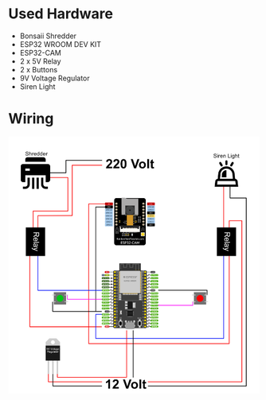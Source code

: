 # Used Hardware #
- Bonsaii Shredder
- ESP32 WROOM DEV KIT
- ESP32-CAM
- 2 x 5V Relay
- 2 x Buttons
- 9V Voltage Regulator
- Siren Light

# Wiring #
![Wiring Diagram](NoteNuker_Wiring_Diagram.png "Wiring Diagram")